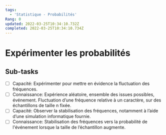```yaml
---
tags:
  - 'Statistique - Probabilités'
Rang: 0
updated: 2022-03-25T10:34:10.732Z
completed: 2022-03-25T10:34:10.734Z
---
```


# Expérimenter les probabilités

## Sub-tasks

- [ ] Capacité: Expérimenter pour mettre en évidence la fluctuation des fréquences.
- [ ] Connaissance: Expérience aléatoire, ensemble des issues possibles, événement. Fluctuation d’une fréquence relative à un caractère, sur des échantillons de taille n fixée.
- [ ] Capacité: Observer la stabilisation des fréquences, notamment à l’aide d’une simulation informatique fournie.
- [ ] Connaissance: Stabilisation des fréquences vers la probabilité de l'événement lorsque la taille de l’échantillon augmente.
